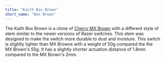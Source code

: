 ```yaml
---
title: "Kailh Box Brown"
short_name: "Box Brown"
---
```


The Kailh Box Brown is a clone of [Cherry MX Brown](/switches/cherry-brown) with a different style of stem similar to the newer versions of Razer switches. This stem was designed to make the switch more durable to dust and moisture. This switch is slightly lighter than MX Browns with a weight of 50g compared the the MX Brown's 55g. It has a slightly shorter actuation distance of 1.8mm compared to the MX Brown's 2mm.
